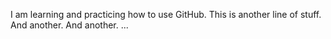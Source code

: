 I am learning and practicing how to use GitHub.
This is another line of stuff.
And another.
And another.
...
